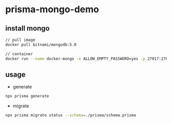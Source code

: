 # prisma-mongo-demo

## install mongo

```bash
// pull image
docker pull bitnami/mongodb:5.0

// container
docker run --name docker-mongo -e ALLOW_EMPTY_PASSWORD=yes -p 27017:27017 -d bitnami/mongodb:5.0
```

## usage

* generate

```bash
npx prisma generate
```

* migrate

```bash
npx prisma migrate status --schema=./prisma/schema.prisma
```
